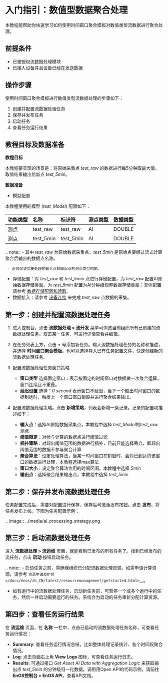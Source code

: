 # 入门指引：数值型数据聚合处理

本教程能帮助你快速学习如何使用时间窗口聚合模板对数值类型流数据进行聚合处理。

## 前提条件

- 已被授权流数据处理模块
- 已接入设备并且设备已经在发送数据

## 操作步骤

使用时间窗口聚合模板进行数值类型流数据处理的步骤如下：

1. 创建并配置流数据处理任务
2. 保存并发布任务
3. 启动任务
4. 查看任务运行结果

## 教程目标及数据准备

**教程目标**

本教程要实现的场景是：将原始采集点 *test_raw* 的数据进行每5分钟取最大值，取值结果输出给新点 *test_5min*。

**数据准备**

- 模型配置

本教程使用的模型 (*test_Model*) 配置如下：

| 功能类型 | 名称      | 标识符    | 测点类型 | 数据类型 |
|:---------|:----------|:----------|:---------|:---------|
| 测点     | test_raw  | test_raw  | AI       | DOUBLE   |
| 测点     | test_5min | test_5min | AI       | DOUBLE   |

.. note:: - 其中 *test_raw* 为原始数据采集点，*test_5min* 是原始点要经过流式计算聚合后输出的数据点名称。

     - 必须保证需要处理的输入点和输出点的测点类型相同。


- 存储配置：对 *test_raw* 和 *test_5min* 点进行存储配置，为 *test_raw* 配置AI原始数据存储类型，为 *test_5min* 配置为AI分钟级规整数据存储类型；具体配置请参考 [数据存储配置和读取](gettingstarted_storage_policy)。
- 数据接入：请参考 [设备连接](/docs/device-connection/zh_CN/latest/quickstart/gettingstarted_device_connection.html) 来完成 *test_raw* 点数据的采集。


## 第一步：创建并配置流数据处理任务

1. 进入控制台，点击 **流数据处理 > 流开发** 菜单可浏览当前组织所有已创建的流数据处理任务。双击某一任务，可进行详情查看并编辑。

2. 在任务列表上方，点击  **+** 号添加新任务。输入流数据处理任务的名称和描述，并选择 **时间窗口聚合模板**。也可以选择导入已有任务配置文件，快速创建新的流数据处理任务。

3. 配置流数据处理任务窗口策略

   - **窗口类型** 选择固定窗口：表示按固定的时间窗口对数据做一次聚合运算，窗口连续且不重叠。
   - **延迟设置** 选择：*0 second* 表示窗口不延迟，当下一个超出时间窗口的数据到达时，触发上一个窗口窗口销毁并进行聚合结果输出。

4. 配置流数据处理策略。点击 **新增策略**，列表会新增一条记录。记录的配置项描述如下：

   - **输入点**：选择AI原始数据采集点，本教程中选择 *test_Model*的*test_raw* 测点
   - **阈值限定**：对参与计算的数据点进行阈值过滤
   - **插补策略**：对超出阈值范围的数据进行插补，目前只能选择丢弃，即超出阈值范围的数据不参与聚合计算
   - **聚合算法**：设定处理算法，当某一时间窗口在销毁时，会对已到达的该窗口的数据进行处理，本教程选择max算法
   - **窗口大小**：设定聚合算法作用的时间区间，本教程中选择 *5min*
   - **输出点**：选择聚合结果输出点，本教程中选择 *test_5min*


## 第二步：保存并发布流数据处理任务

任务配置完成后，需要对配置进行保存，保存后可激活发布按钮。点击 **发布**，将任务发布上线。下图为任务配置示例：

.. image:: ../media/ai_processing_strategy.png

## 第三步：启动流数据处理任务

进入 **流数据处理 > 流运维** 页面，就能看到已发布的所有任务了。找到已经发布的流任务，点击 **启动** 按钮启动任务。

.. note:: - 启动任务之前，需确保组织已分配流数据处理资源。如需申请计算资源，请参考 `资源申请及扩容 </docs/enos/zh_CN/latest/resourcemanagement/getstarted.html>`__。
   - 如有运行中的流数据处理任务，启动新任务前，可暂停一个或多个运行中的任务，然后一并启动需要运行的任务。系统会为启动的任务重新分配计算资源。

## 第四步：查看任务运行结果

在 **流运维** 页面，在 **名称** 一栏中，点击已启动的流数据处理任务名称，可查看任务运行情况：

- **Summary**: 查看任务运行情况总结，比如整体处理记录统计、各个时间段聚合情况。
- **Log**: 点击页面右上角 **View Logs** 图标，可查看任务运行日志。
- **Results**: 可通过接口 *Get Asset AI Data with Aggregation Logic* 来获取输出点 *test_5min* 的分钟级归一化数据。调用用Open API的代码示例，请前往 **EnOS控制台 > EnOS API**，查看API文档。

<!--end-->
